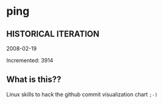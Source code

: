 # ping

## HISTORICAL ITERATION
2008-02-19

Incremented: 3914

## What is this?? 
Linux skills to hack the github commit visualization chart `;-)`
